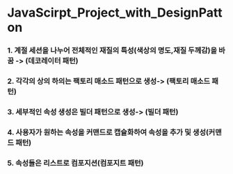 # JavaScirpt_Project_with_DesignPatton
### 1. 계절 세션을 나누어 전체적인 재질의 특성(색상의 명도,재질 두께감)을 바꿈 -> (데코레이터 패턴)
### 2. 각각의 상의 하의는 팩토리 매소드 패턴으로 생성-> (팩토리 매소드 패턴)
### 3. 세부적인 속성 생성은 빌더 패턴으로 생성-> (빌더 패턴)
### 4. 사용자가 원하는 속성을 커맨드로 캡슐화하여 속성을 추가 및 생성(커맨드 패턴)
### 5. 속성들은 리스트로 컴포지션(컴포지트 패턴)
